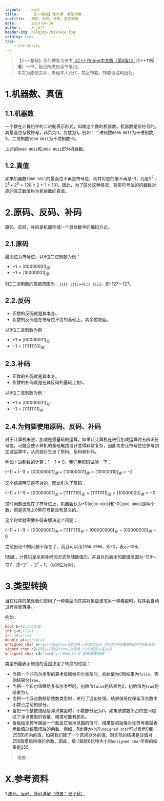 ```yaml
---
layout:     post
title:      【C++基础】第六课：类型转换
subtitle:   原码，反码，补码，类型转换
date:       2019-04-24
author:     x-jeff
header-img: blogimg/20190424.jpg
catalog: true
tags:
    - C++ Series
---
```

>【C++基础】系列博客为参考[《C++ Primer中文版（第5版）》](https://www.phei.com.cn/module/goods/wssd_content.jsp?bookid=37655)（**C++11标准**）一书，自己所做的读书笔记。  
>本文为原创文章，未经本人允许，禁止转载。转载请注明出处。

# 1.机器数、真值

## 1.1.机器数

一个数在计算机中的二进制表示形式，叫做这个数的机器数。机器数是带符号的，其最高位存放符号，非负为0，负数为1。例如：二进制数`0000 0011`为十进制数3，二进制数`1000 0011`为十进制数-3。

上述的`0000 0011`和`1000 0011`即为机器数。

## 1.2.真值

如果机器数`1000 0011`的最高位不再是符号位，则其对应的值不再是-3，而是$2^7+2^1+2^0=128+2+1=131$。因此，为了区分这种情况，将带符号位的机器数对应的真正数值称为机器数的真值。

# 2.原码、反码、补码

原码、反码、补码是机器存储一个具体数字的编码方式。

## 2.1.原码

最高位为符号位，以8位二进制数为例：

* $+1=[0000 0001]_原$
* $-1=[1000 0001]_原$

8位二进制数的取值范围为：`1111 1111`~`0111 1111`，即-127～127。

## 2.2.反码

* 正数的反码就是其本身。
* 负数的反码是在符号位不变的基础上，其余位取返。

以8位二进制数为例：

* $+1=[0000 0001]_反$
* $-1=[1111 1110]_反$

## 2.3.补码

* 正数的补码就是其本身。
* 负数的补码就是在其反码的基础上加1。

以8位二进制数为例：

* $+1=[0000 0001]_补$
* $-1=[1111 1111]_补$

## 2.4.为何要使用原码、反码、补码

对于计算机来说，加减是最基础的运算。如果让计算机在进行加减运算时去辨识符号位，可能会使计算机的基础电路设计变得非常复杂，因此考虑让符号位也参与到加减运算中，从而就衍生出了原码、反码和补码。

例如十进制数的计算：$1-1=0$，我们用原码试验一下：

$(+1)+(-1)=[0000 0001]_原+[1000 0001]_原=[1000 0010]_原=-2$

这个结果明显是不对的，因此引入了反码：

$(+1)+(-1)=[0000 0001]_反+[1111 1110]_反=[1111 1111]_反=[1000 0000]_原=-0$

这时问题出现在了符号位上，机器会认为+0(`0000 0000`)和-0(`1000 0000`)是两个数，但是实际上0带符号是没有意义的。

这个时候就需要补码来解决这个问题：

$(+1)+(-1)=[0000 0001]_补+[1111 1111]_补=[0000 0000]_补=[0000 0000]_原=0$

之前出现-0的问题不存在了，而且可以用`1000 0000`，即-0，表示-128。

❗️因此，计算机是采用补码的方式存储数值的。并且补码表示的数值范围为-128～127，即$-2^7\sim 2^7-1$，（以8位为例）。 

# 3.类型转换

当在程序的某处我们使用了一种类型而其实对象应该取另一种类型时，程序会自动进行类型转换。

例如：

```c++
bool b=42;//b为真
int i=b;//i=1
i=3.14;//i=3
double pi=i;//pi=3
unsigned char c=-1;//假设char占8比特,c的值为255,对应的字符由使用的字符集决定
signed char c2=256;//假设char占8比特,c2的值是未定义的
unsigned char c3="abcd";//输出c3="d"或者直接报错
```

类型所能表示的值的范围决定了转换的过程：

* 当把一个非布尔类型的算术值赋给布尔类型时，初始值为0则结果为`false`，否则结果为`true`。
* 当把一个布尔值赋给非布尔类型时，初始值`false`则结果为0，初始值为`true`则结果为1。
* 当把一个浮点数赋给整数类型时，进行了近似处理。结果值将仅保留浮点数中小数点之前的部分。
* 当把一个整数值赋给浮点类型时，小数部分记为0。如果该整数所占的空间超过了浮点类型的容量，精度可能有损失。
* 当赋给无符号类型一个超出它表示范围的值时，结果是初始值对无符号类型表示数值总数取模后的余数。例如，8比特大小的`unsigned char`可以表示0至255区间内的值，如果我们赋了一个区间以外的值，则实际的结果是该值对256取模后所得的余数。因此，把-1赋给8比特大小的`unsigned char`所得的结果是255。

>取模：

# X.参考资料

1.[原码、反码、补码详解（作者：张子秋）](https://www.cnblogs.com/zhangziqiu/archive/2011/03/30/ComputerCode.html)